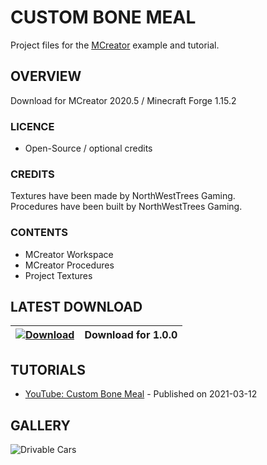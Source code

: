 # CUSTOM BONE MEAL
Project files for the [MCreator](https://mcreator.net/) example and tutorial.

## OVERVIEW
Download for MCreator 2020.5 / Minecraft Forge 1.15.2

### LICENCE
- Open-Source / optional credits

### CREDITS
Textures have been made by NorthWestTrees Gaming.    
Procedures have been built by NorthWestTrees Gaming.

### CONTENTS
* MCreator Workspace
* MCreator Procedures
* Project Textures

## LATEST DOWNLOAD
| [![Download](https://i.imgur.com/Xcxx2Gr.png)](https://github.com/MCreator-Examples/Custom-Bone-Meal/files/6132446/custom_bone_meal.zip) | Download for 1.0.0 |
| --- | --- |

## TUTORIALS
* [YouTube: Custom Bone Meal](https://youtu.be/F1UOb-e9wYk) - Published on 2021-03-12

## GALLERY
![Drivable Cars](https://i.imgur.com/MCquxV2.png)
